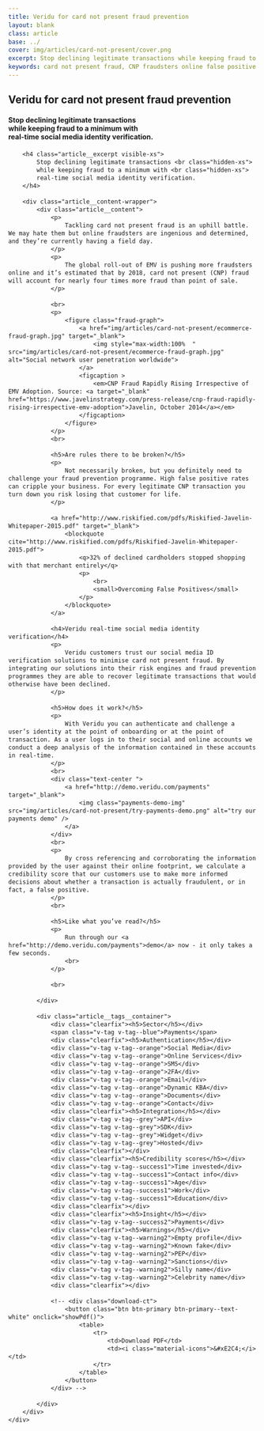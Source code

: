 ```yaml
---
title: Veridu for card not present fraud prevention
layout: blank
class: article
base: ../
cover: img/articles/card-not-present/cover.png
excerpt: Stop declining legitimate transactions while keeping fraud to a minimum with real-time social media identity verification.
keywords: card not present fraud, CNP fraudsters online false positive CNP transaction fraud prevention programmes social media ID verification
---
```

<article>
	<div class="article__body article__body--crypto-wallets">
		<div class="article__cover article__cover--card-not-present" style="background-image: url({{img/articles/card-not-present/card-not-present.jpg}})">
			<div class="article__cover__img_container">
				<div class="article__cover__img_overlay">
				</div>
			</div>
			<div class="article__call__container">
				<h1 class="article__title">
					<div>
						Veridu for card not present fraud prevention
					</div>
				</h1>
				<h4 class="article__excerpt hidden-xs">
					<div>
						Stop declining legitimate transactions <br class="hidden-xs">
						while keeping fraud to a minimum with <br class="hidden-xs">
						real-time social media identity verification.
					</div>
				</h4>
			</div>
		</div>

		<h4 class="article__excerpt visible-xs">
			Stop declining legitimate transactions <br class="hidden-xs">
			while keeping fraud to a minimum with <br class="hidden-xs">
			real-time social media identity verification.
		</h4>

		<div class="article__content-wrapper">
			<div class="article__content">
				<p>
					Tackling card not present fraud is an uphill battle. We may hate them but online fraudsters are ingenious and determined, and they’re currently having a field day.
				</p>
				<p>
					The global roll-out of EMV is pushing more fraudsters online and it’s estimated that by 2018, card not present (CNP) fraud will account for nearly four times more fraud than point of sale.
				</p>

				<br>
				<p>
					<figure class="fraud-graph">
						<a href="img/articles/card-not-present/ecommerce-fraud-graph.jpg" target="_blank">
							<img style="max-width:100%	" src="img/articles/card-not-present/ecommerce-fraud-graph.jpg" alt="Social network user penetration worldwide">
						</a>
						<figcaption >
							<em>CNP Fraud Rapidly Rising Irrespective of EMV Adoption. Source: <a target="_blank" href="https://www.javelinstrategy.com/press-release/cnp-fraud-rapidly-rising-irrespective-emv-adoption">Javelin, October 2014</a></em>
						</figcaption>
					</figure>
				</p>
				<br>

				<h5>Are rules there to be broken?</h5>
				<p>
					Not necessarily broken, but you definitely need to challenge your fraud prevention programme. High false positive rates can cripple your business. For every legitimate CNP transaction you turn down you risk losing that customer for life.
				</p>

				<a href="http://www.riskified.com/pdfs/Riskified-Javelin-Whitepaper-2015.pdf" target="_blank">
					<blockquote cite="http://www.riskified.com/pdfs/Riskified-Javelin-Whitepaper-2015.pdf">
						<q>32% of declined cardholders stopped shopping with that merchant entirely</q>
						<p>
							<br>
							<small>Overcoming False Positives</small>
						</p>
					</blockquote>
				</a>

				<h4>Veridu real-time social media identity verification</h4>
				<p>
					Veridu customers trust our social media ID verification solutions to minimise card not present fraud. By integrating our solutions into their risk engines and fraud prevention programmes they are able to recover legitimate transactions that would otherwise have been declined.
				</p>

				<h5>How does it work?</h5>
				<p>
					With Veridu you can authenticate and challenge a user’s identity at the point of onboarding or at the point of transaction. As a user logs in to their social and online accounts we conduct a deep analysis of the information contained in these accounts in real-time.
				</p>
				<br>
				<div class="text-center ">
					<a href="http://demo.veridu.com/payments" target="_blank">
						<img class="payments-demo-img" src="img/articles/card-not-present/try-payments-demo.png" alt="try our payments demo" />
					</a>
				</div>
				<br>
				<p>
					By cross referencing and corroborating the information provided by the user against their online footprint, we calculate a credibility score that our customers use to make more informed decisions about whether a transaction is actually fraudulent, or in fact, a false positive.
				</p>
				<br>
				
				<h5>Like what you’ve read?</h5>
				<p>
					Run through our <a href="http://demo.veridu.com/payments">demo</a> now - it only takes a few seconds.
					<br>
				</p>

				<br>

			</div>

			<div class="article__tags__container">
				<div class="clearfix"><h5>Sector</h5></div>
				<span class="v-tag v-tag--blue">Payments</span>
				<div class="clearfix"><h5>Authentication</h5></div>
		        <div class="v-tag v-tag--orange">Social Media</div>
		        <div class="v-tag v-tag--orange">Online Services</div>
		        <div class="v-tag v-tag--orange">SMS</div>
		        <div class="v-tag v-tag--orange">2FA</div>
		        <div class="v-tag v-tag--orange">Email</div>
		        <div class="v-tag v-tag--orange">Dynamic KBA</div>
		        <div class="v-tag v-tag--orange">Documents</div>
		        <div class="v-tag v-tag--orange">Contact</div>
		        <div class="clearfix"><h5>Integration</h5></div>
		        <div class="v-tag v-tag--grey">API</div>
		        <div class="v-tag v-tag--grey">SDK</div>
		        <div class="v-tag v-tag--grey">Widget</div>
		        <div class="v-tag v-tag--grey">Hosted</div>
		        <div class="clearfix"></div>
		        <div class="clearfix"><h5>Credibility scores</h5></div>
		        <div class="v-tag v-tag--success1">Time invested</div>
		        <div class="v-tag v-tag--success1">Contact info</div>
		        <div class="v-tag v-tag--success1">Age</div>
		        <div class="v-tag v-tag--success1">Work</div>
		        <div class="v-tag v-tag--success1">Education</div>
		        <div class="clearfix"></div>
		        <div class="clearfix"><h5>Insight</h5></div>
		        <div class="v-tag v-tag--success2">Payments</div>
		        <div class="clearfix"><h5>Warnings</h5></div>
		        <div class="v-tag v-tag--warning2">Empty profile</div>
		        <div class="v-tag v-tag--warning2">Known fake</div>
		        <div class="v-tag v-tag--warning2">PEP</div>
		        <div class="v-tag v-tag--warning2">Sanctions</div>
		        <div class="v-tag v-tag--warning2">Silly name</div>
		        <div class="v-tag v-tag--warning2">Celebrity name</div>
				<div class="clearfix"></div>

				<!-- <div class="download-ct">
					<button class="btn btn-primary btn-primary--text-white" onclick="showPdf()">
						<table>
							<tr>
								<td>Download PDF</td>
								<td><i class="material-icons">&#xE2C4;</i></td>
							</tr>
						</table>
					</button>
				</div> -->

			</div>
		</div>
	</div>
</article>

<script type="text/javascript">

	function showPdf() {

		if (typeof(_dcq) !== 'undefined') {
			_dcq.push(
				[
					"track",
					"Opened Veridu for the Sharing Economy Article PDF - Download Button",
					{
						value: 2000
					}
				]
			);
		}

		window.open('resources/veridu-for-the-sharing-economy.pdf');

	}
	function load () {

		angular
			.module('app')
			.controller('SolutionsCtrl', SolutionsCtrl);

		var $window = $(window);
		var $cover = $('.article__cover');

		SolutionsCtrl.$inject = [];
		function SolutionsCtrl () {
			var vm = this;

			vm.sectorsTabs = { active : 'payments' };
			vm.partnersTabs = { active : 'payfriendz' };
		}
		var mbHelper =  $('#mobile-indicator');

		function getMinHeight() {
			var h = mbHelper.is(':visible') ? $window.height() * 2/3 : Math.max(($window.height() * 2/3), 600);
			console.warn(h);
			return h;
		}
		$cover.css('height', getMinHeight());

		$window.resize(function() {
			$cover.css('height', getMinHeight());
		});

	}

	document.addEventListener('DOMContentLoaded', load);

</script>
